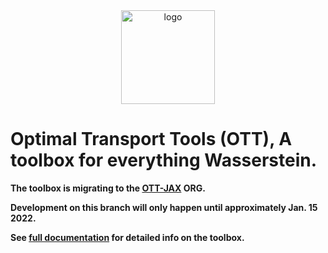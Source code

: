 <div align="center">
<img src="https://github.com/google-research/ott/raw/master/docs/logoOTT.png" alt="logo"  width="150"></img>
</div>

# Optimal Transport Tools (OTT), A toolbox for everything Wasserstein.

**The toolbox is migrating to the [OTT-JAX](https://github.com/ott-jax/ott) ORG.**

**Development on this branch will only happen until approximately Jan. 15 2022.**

**See [full documentation](https://ott-jax.readthedocs.io/en/latest/) for detailed info on the toolbox.**
